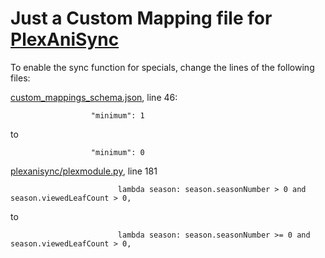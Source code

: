 # Just a Custom Mapping file for [PlexAniSync](https://github.com/RickDB/PlexAniSync)

To enable the sync function for specials, change the lines of the following files:

[custom_mappings_schema.json](https://github.com/RickDB/PlexAniSync/blob/master/custom_mappings_schema.json), line 46:

`                  "minimum": 1`

to

`                  "minimum": 0`

[plexanisync/plexmodule.py](https://github.com/RickDB/PlexAniSync/blob/master/plexanisync/plexmodule.py), line 181

`                        lambda season: season.seasonNumber > 0 and season.viewedLeafCount > 0,`

to

`                        lambda season: season.seasonNumber >= 0 and season.viewedLeafCount > 0,`
